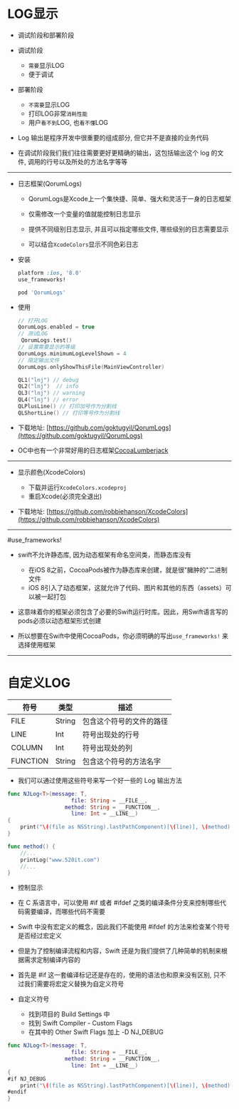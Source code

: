 # LOG显示
+ 调试阶段和部署阶段
+ 调试阶段
    * `需要`显示LOG
    * 便于调试
+ 部署阶段
    * `不需要`显示LOG
    * 打印LOG非常`消耗性能`
    * 用户`看不到`LOG, 也`看不懂`LOG

+ Log 输出是程序开发中很重要的组成部分, 但它并不是直接的业务代码

+ 在调试阶段我们我们往往需要更好更精确的输出，这包括输出这个 log 的文件, 调用的行号以及所处的方法名字等等


---
+ 日志框架(QorumLogs)
    * QorumLogs是Xcode上一个集快捷、简单、强大和灵活于一身的日志框架

    * 仅需修改一个变量的值就能控制日志显示

    * 提供不同级别日志显示, 并且可以指定哪些文件, 哪些级别的日志需要显示

    * 可以结合`XcodeColors`显示不同色彩日志
+ 安装
    ```ruby
    platform :ios, '8.0'
    use_frameworks!

    pod 'QorumLogs'
    ```
+ 使用
    ```swift
    // 打开LOG
    QorumLogs.enabled = true
    // 测试LOG
     QorumLogs.test()
    // 设置需要显示的等级
    QorumLogs.minimumLogLevelShown = 4
    // 限定输出文件
    QorumLogs.onlyShowThisFile(MainViewController)

    QL1("lnj") // debug
    QL2("lnj")  // info
    QL3("lnj") // warning
    QL4("lnj") // error
    QLPlusLine() // 打印加号作为分割线
    QLShortLine() // 打印等号作为分割线
    ```

+ 下载地址: [https://github.com/goktugyil/QorumLogs](https://github.com/goktugyil/QorumLogs)

+ OC中也有一个非常好用的日志框架[CocoaLumberjack](https://github.com/CocoaLumberjack/CocoaLumberjack)

---
+ 显示颜色(XcodeColors)
    * 下载并运行`XcodeColors.xcodeproj`
    * 重启Xcode(必须完全退出)

+ 下载地址: [https://github.com/robbiehanson/XcodeColors](https://github.com/robbiehanson/XcodeColors)

---

#use_frameworks!
+ swift不允许静态库, 因为动态框架有命名空间类，而静态库没有
    * 在iOS 8之前，CocoaPods被作为静态库来创建，就是很"臃肿的"二进制文件
    * iOS 8引入了动态框架，这就允许了代码、图片和其他的东西（assets）可以被一起打包
+ 这意味着你的框架必须包含了必要的Swift运行时库。因此，用Swift语言写的pods必须以动态框架形式创建

+ 所以想要在Swift中使用CocoaPods，你必须明确的写出`use_frameworks!` 来选择使用框架

---
# 自定义LOG

| 符号 | 类型 | 描述 |
| -- | -- | -- |
| FILE	|String	|包含这个符号的文件的路径|
| LINE	|Int	|符号出现处的行号|
| COLUMN	|Int	|符号出现处的列|
| FUNCTION	|String	|包含这个符号的方法名字|

+ 我们可以通过使用这些符号来写一个好一些的 Log 输出方法
```swift
func NJLog<T>(message: T,
                    file: String = __FILE__,
                  method: String = __FUNCTION__,
                    line: Int = __LINE__)
{
    print("\((file as NSString).lastPathComponent)[\(line)], \(method): \(message)")
}
```
```swift
func method() {
    //...
    printLog("www.520it.com")
    //...
}
```

+ 控制显示
+ 在 C 系语言中，可以使用 #if 或者 #ifdef 之类的编译条件分支来控制哪些代码需要编译，而哪些代码不需要

+ Swift 中没有宏定义的概念，因此我们不能使用 #ifdef 的方法来检查某个符号是否经过宏定义

+ 但是为了控制编译流程和内容，Swift 还是为我们提供了几种简单的机制来根据需求定制编译内容的

+ 首先是 #if 这一套编译标记还是存在的，使用的语法也和原来没有区别, 只不过我们需要将宏定义替换为自定义符号

+ 自定义符号
    * 找到项目的 Build Settings 中
    * 找到 Swift Compiler - Custom Flags
    * 在其中的 Other Swift Flags 加上 -D NJ_DEBUG

```swift
func NJLog<T>(message: T,
                    file: String = __FILE__,
                  method: String = __FUNCTION__,
                    line: Int = __LINE__)
{
#if NJ_DEBUG
    print("\((file as NSString).lastPathComponent)[\(line)], \(method): \(message)")
#endif
}
```
